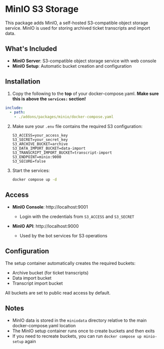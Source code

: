 # MinIO S3 Storage

This package adds MinIO, a self-hosted S3-compatible object storage service. MinIO is used for storing archived ticket transcripts and import data.

## What's Included

- **MinIO Server**: S3-compatible object storage service with web console
- **MinIO Setup**: Automatic bucket creation and configuration

## Installation

1. Copy the following to the **top** of your docker-compose.yaml. **Make sure this is above the `services:` section!**

```yaml
include:
  - path:
    - ./addons/packages/minio/docker-compose.yaml
```

2. Make sure your `.env` file contains the required S3 configuration:

   ```env
   S3_ACCESS=your_access_key
   S3_SECRET=your_secret_key
   S3_ARCHIVE_BUCKET=archive
   S3_DATA_IMPORT_BUCKET=data-import
   S3_TRANSCRIPT_IMPORT_BUCKET=transcript-import
   S3_ENDPOINT=minio:9000
   S3_SECURE=false
   ```

3. Start the services:

   ```bash
   docker compose up -d
   ```

## Access

- **MinIO Console**: http://localhost:9001
  - Login with the credentials from `S3_ACCESS` and `S3_SECRET`

- **MinIO API**: http://localhost:9000
  - Used by the bot services for S3 operations

## Configuration

The setup container automatically creates the required buckets:

- Archive bucket (for ticket transcripts)
- Data import bucket
- Transcript import bucket

All buckets are set to public read access by default.

## Notes

- MinIO data is stored in the `miniodata` directory relative to the main docker-compose.yaml location
- The MinIO setup container runs once to create buckets and then exits
- If you need to recreate buckets, you can run `docker compose up minio-setup` again
